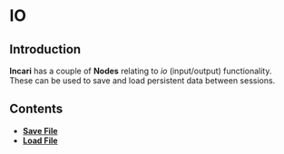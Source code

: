# IO

## Introduction

**Incari** has a couple of **Nodes** relating to _io_ \(input/output\) functionality. These can be used to save and load persistent data between sessions.

## Contents

* [**Save File**](savefile.md) 
* [**Load File**](loadfile.md) 

